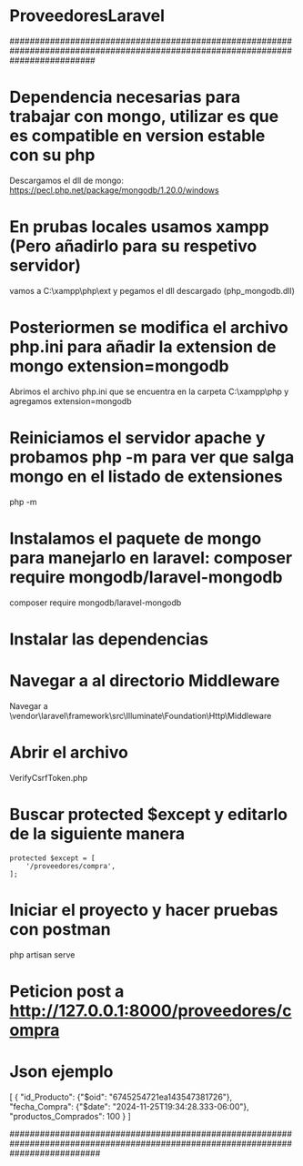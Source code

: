 # ProveedoresLaravel

#################################################################################################################################

# Dependencia necesarias para trabajar con mongo, utilizar es que es compatible en version estable con su php

Descargamos el dll de mongo: https://pecl.php.net/package/mongodb/1.20.0/windows

# En prubas locales usamos xampp (Pero añadirlo para su respetivo servidor)

vamos a C:\xampp\php\ext y pegamos el dll descargado (php_mongodb.dll)

# Posteriormen se modifica el archivo php.ini para añadir la extension de mongo extension=mongodb

Abrimos el archivo php.ini que se encuentra en la carpeta C:\xampp\php y agregamos extension=mongodb

# Reiniciamos el servidor apache y probamos php -m para ver que salga mongo en el listado de extensiones

php -m

# Instalamos el paquete de mongo para manejarlo en laravel: composer require mongodb/laravel-mongodb

composer require mongodb/laravel-mongodb

# Instalar las dependencias

# Navegar a al directorio Middleware

Navegar a \vendor\laravel\framework\src\Illuminate\Foundation\Http\Middleware

# Abrir el archivo

VerifyCsrfToken.php

# Buscar protected $except y editarlo de la siguiente manera

    protected $except = [
        '/proveedores/compra',
    ];

# Iniciar el proyecto y hacer pruebas con postman

php artisan serve

# Peticion post a http://127.0.0.1:8000/proveedores/compra

# Json ejemplo

[
{
"id_Producto": {"$oid": "6745254721ea143547381726"},
"fecha_Compra": {"$date": "2024-11-25T19:34:28.333-06:00"},
"productos_Comprados": 100
}
]

##################################################################################################################################
